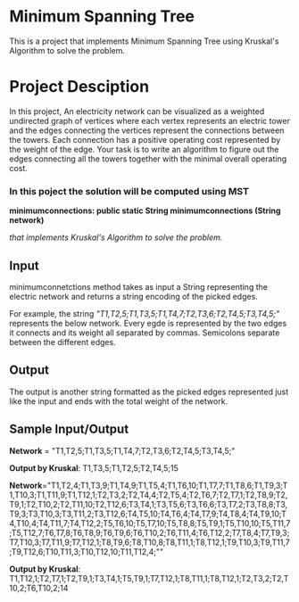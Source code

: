 # Minimum Spanning Tree
This is a project that implements Minimum Spanning Tree using Kruskal's Algorithm to solve the problem.

# Project Desciption
In this project, An electricity network can be visualized as a weighted undirected
graph of vertices where each vertex represents an electric tower and the edges connecting
the vertices represent the connections between the towers. Each connection has a positive
operating cost represented by the weight of the edge. Your task is to write an algorithm
to figure out the edges connecting all the towers together with the minimal overall
operating cost.

### In this poject the solution will be computed using MST
 ****minimumconnections:** public static String minimumconnections (String network)**

*that implements Kruskal's Algorithm to solve the problem.*


## Input

minimumconnetctions method takes as input a String representing the electric network and returns a string encoding of the picked edges.

For example, the string *"T1,T2,5;T1,T3,5;T1,T4,7;T2,T3,6;T2,T4,5;T3,T4,5;"* represents the below network. Every egde is represented by the two edges it connects and
its weight all separated by commas. Semicolons separate between the different edges.


## Output

The output is another string formatted as the picked edges represented just like the
input and ends with the total weight of the network.

## Sample Input/Output

**Network** = "T1,T2,5;T1,T3,5;T1,T4,7;T2,T3,6;T2,T4,5;T3,T4,5;"

**Output by Kruskal**: T1,T3,5;T1,T2,5;T2,T4,5;15

 **Network**="T1,T2,4;T1,T3,9;T1,T4,9;T1,T5,4;T1,T6,10;T1,T7,7;T1,T8,6;T1,T9,3;T1,T10,3;T1,T11,9;T1,T12,1;T2,T3,2;T2,T4,4;T2,T5,4;T2,T6,7;T2,T7,1;T2,T8,9;T2,T9,1;T2,T10,2;T2,T11,10;T2,T12,6;T3,T4,1;T3,T5,6;T3,T6,6;T3,T7,2;T3,T8,8;T3,T9,3;T3,T10,3;T3,T11,2;T3,T12,6;T4,T5,10;T4,T6,4;T4,T7,9;T4,T8,4;T4,T9,10;T4,T10,4;T4,T11,7;T4,T12,2;T5,T6,10;T5,T7,10;T5,T8,8;T5,T9,1;T5,T10,10;T5,T11,7;T5,T12,7;T6,T7,8;T6,T8,9;T6,T9,6;T6,T10,2;T6,T11,4;T6,T12,2;T7,T8,4;T7,T9,3;T7,T10,3;T7,T11,9;T7,T12,1;T8,T9,6;T8,T10,8;T8,T11,1;T8,T12,1;T9,T10,3;T9,T11,7;T9,T12,6;T10,T11,3;T10,T12,10;T11,T12,4;""

**Output by Kruskal**: T1,T12,1;T2,T7,1;T2,T9,1;T3,T4,1;T5,T9,1;T7,T12,1;T8,T11,1;T8,T12,1;T2,T3,2;T2,T10,2;T6,T10,2;14
